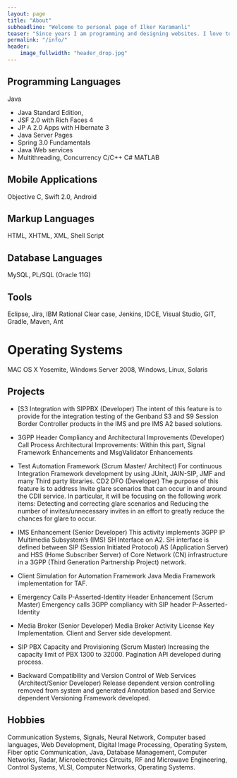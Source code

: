 ```yaml
---
layout: page
title: "About"
subheadline: "Welcome to personal page of Ilker Karamanli"
teaser: "Since years I am programming and designing websites. I love to work with open source tools and learn via code from others. This time I want to try to give something back..."
permalink: "/info/"
header:
    image_fullwidth: "header_drop.jpg"
---
```



## Programming Languages
Java
* Java Standard Edition,
* JSF 2.0 with Rich Faces 4
* JP A 2.0 Apps with Hibernate 3
* Java Server Pages
* Spring 3.0 Fundamentals
* Java Web services
* Multithreading, Concurrency
C/C++ C# MATLAB

## Mobile Applications
Objective C, Swift 2.0, Android

## Markup Languages
HTML, XHTML, XML, Shell Script

## Database Languages
MySQL, PL/SQL (Oracle 11G)

## Tools
Eclipse, Jira, IBM Rational Clear case, Jenkins, IDCE, Visual Studio, GIT, Gradle, Maven, Ant

# Operating Systems
MAC OS X Yosemite, Windows Server 2008, Windows, Linux, Solaris

## Projects
* [S3 Integration with SIPPBX (Developer)
The intent of this feature is to provide for the integration testing of the Genband S3 and S9 Session Border Controller products in the IMS and pre IMS A2 based solutions.

* 3GPP Header Compliancy and Architectural Improvements (Developer)
Call Process Architectural Improvements: Within this part, Signal Framework Enhancements and MsgValidator Enhancements

* Test Automation Framework (Scrum Master/ Architect)
For continuous Integration Framework development by using JUnit, JAIN-SIP, JMF and many Third party libraries.
CD2 DFO (Developer)
The purpose of this feature is to address Invite glare scenarios that can occur in and around the CDII service. In particular, it will be focusing on the following work items: Detecting and correcting glare scenarios and Reducing the number of invites/unnecessary invites in an effort to greatly reduce the chances for glare to occur.

* IMS Enhancement (Senior Developer)
This activity implements 3GPP IP Multimedia Subsystem’s (IMS) SH Interface on A2. SH interface is defined between SIP (Session Initiated Protocol) AS (Application Server) and HSS (Home Subscriber Server) of Core Network (CN) infrastructure in a 3GPP (Third Generation Partnership Project) network.

* Client Simulation for Automation Framework
Java Media Framework implementation for TAF.

* Emergency Calls P-Asserted-Identity Header Enhancement (Scrum Master)
Emergency calls 3GPP compliancy with SIP header P-Asserted-Identity


* Media Broker (Senior Developer)
Media Broker Activity License Key Implementation. Client and Server side development.

* SIP PBX Capacity and Provisioning (Scrum Master)
Increasing the capacity limit of PBX 1300 to 32000. Pagination API developed during process.

* Backward Compatibility and Version Control of Web Services (Architect/Senior Developer)
Release dependent version controlling removed from system and generated Annotation based and Service dependent Versioning Framework developed.


## Hobbies
Communication Systems, Signals, Neural Network, Computer based languages, Web Development, Digital Image Processing, Operating System, Fiber optic Communication, Java, Database Management, Computer Networks, Radar, Microelectronics Circuits, RF and Microwave Engineering, Control Systems, VLSI, Computer Networks, Operating Systems.
